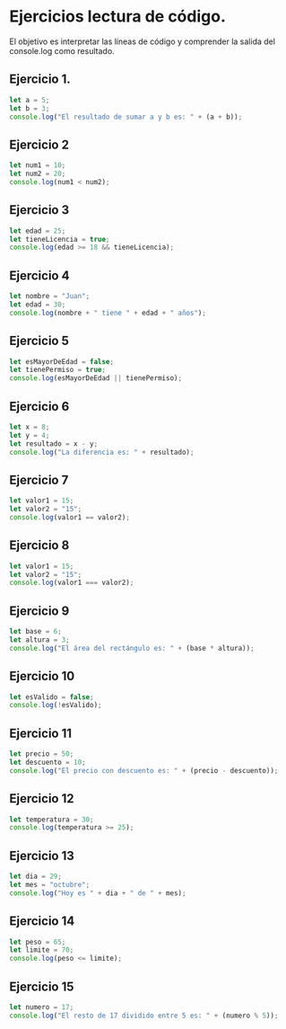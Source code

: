 # Ejercicios lectura de código.
El objetivo es interpretar las líneas de código y comprender la salida del console.log como resultado.

## Ejercicio 1. 

```javascript
let a = 5;
let b = 3;
console.log("El resultado de sumar a y b es: " + (a + b)); 
```

## Ejercicio 2

```javascript
let num1 = 10;
let num2 = 20;
console.log(num1 < num2); 
```

## Ejercicio 3

```javascript
let edad = 25;
let tieneLicencia = true;
console.log(edad >= 18 && tieneLicencia); 
```

## Ejercicio 4

```javascript
let nombre = "Juan";
let edad = 30;
console.log(nombre + " tiene " + edad + " años"); 
```

## Ejercicio 5

```javascript
let esMayorDeEdad = false;
let tienePermiso = true;
console.log(esMayorDeEdad || tienePermiso); 
```

## Ejercicio 6

```javascript
let x = 8;
let y = 4;
let resultado = x - y;
console.log("La diferencia es: " + resultado); 
```

## Ejercicio 7

```javascript
let valor1 = 15;
let valor2 = "15";
console.log(valor1 == valor2); 
```

## Ejercicio 8

```javascript
let valor1 = 15;
let valor2 = "15";
console.log(valor1 === valor2); 
```

## Ejercicio 9

```javascript
let base = 6;
let altura = 3;
console.log("El área del rectángulo es: " + (base * altura)); 
```

## Ejercicio 10

```javascript
let esValido = false;
console.log(!esValido); 
```

## Ejercicio 11

```javascript
let precio = 50;
let descuento = 10;
console.log("El precio con descuento es: " + (precio - descuento)); 
```

## Ejercicio 12

```javascript
let temperatura = 30;
console.log(temperatura >= 25);
```
## Ejercicio 13

```javascript
let dia = 29;
let mes = "octubre";
console.log("Hoy es " + dia + " de " + mes);
```

## Ejercicio 14

```javascript
let peso = 65;
let limite = 70;
console.log(peso <= limite); 
```

## Ejercicio 15

```javascript
let numero = 17;
console.log("El resto de 17 dividido entre 5 es: " + (numero % 5)); 
```